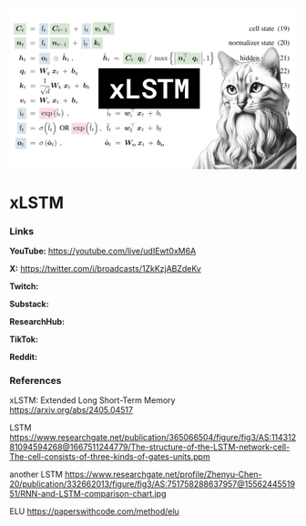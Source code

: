 ![thumbnail](thumbnail.png)

# xLSTM

### Links

**YouTube:** https://youtube.com/live/udIEwt0xM6A

**X:** https://twitter.com/i/broadcasts/1ZkKzjABZdeKv

**Twitch:**

**Substack:**

**ResearchHub:**

**TikTok:**

**Reddit:**

### References

xLSTM: Extended Long Short-Term Memory
https://arxiv.org/abs/2405.04517

LSTM
https://www.researchgate.net/publication/365066504/figure/fig3/AS:11431281094594268@1667511244779/The-structure-of-the-LSTM-network-cell-The-cell-consists-of-three-kinds-of-gates-units.ppm

another LSTM
https://www.researchgate.net/profile/Zhenyu-Chen-20/publication/332662013/figure/fig3/AS:751758288637957@1556244551951/RNN-and-LSTM-comparison-chart.jpg

ELU
https://paperswithcode.com/method/elu
